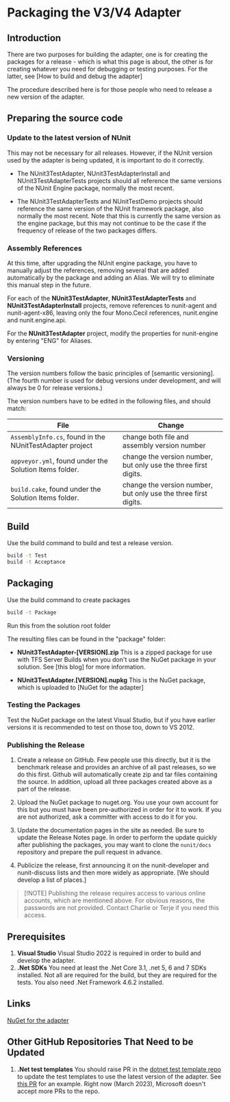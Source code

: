 # Packaging the V3/V4 Adapter

## Introduction

There are two purposes for building the adapter, one is for creating the packages for a  release - which is what this
page is about, the other is for creating whatever you need for debugging or testing purposes.  For the latter, see [How
to build and debug the adapter]

The procedure described here is for those people who need to release a new version of the adapter.

## Preparing the source code

### Update to the latest version of NUnit

This may not be necessary for all releases. However, if the NUnit version used by the adapter is being updated, it is
important to do it correctly.

* The NUnit3TestAdapter, NUnit3TestAdapterInstall and NUnit3TestAdapterTests projects should all reference the same
  versions of the NUnit Engine package, normally the most recent.

* The NUnit3TestAdapterTests and NUnitTestDemo projects should reference the same version of the NUnit framework
  package, also normally the most recent. Note that this is currently the same version as the engine package, but this
  may not continue to be the case if the frequency of release of the two packages differs.

### Assembly References

At this time, after upgrading the NUnit engine package, you have to manually adjust the references, removing several
that are added automatically by the package and adding an Alias. We will try to eliminate this manual step in the
future.

For each of the **NUnit3TestAdapter**, **NUnit3TestAdapterTests** and **NUnit3TestAdapterInstall** projects, remove
references to nunit-agent and nunit-agent-x86, leaving only the four Mono.Cecil references, nunit.engine and
nunit.engine.api.

For the **NUnit3TestAdapter** project, modify the properties for nunit-engine by entering "ENG" for Aliases.

### Versioning

The version numbers follow the basic principles of [semantic versioning]. (The fourth number is used for debug versions
under development, and will always be 0 for release versions.)

The version numbers have to be edited in the following files, and should match:

| File | Change |
| ---- | ------ |
| `AssemblyInfo.cs`, found in the NUnitTestAdapter project | change both file and assembly version number |
| `appveyor.yml`, found under the Solution Items folder. | change the version number, but only use the three first digits.|
| `build.cake`, found under the Solution Items folder. | change the version number, but only use the three first digits.|

## Build

Use the build command to build and test a release version.

   ```cmd
   build -t Test
   build -t Acceptance
   ```

## Packaging

Use the build command to create packages

```cmd
build -t Package
```

Run this from the solution root folder

The resulting files can be found in the "package" folder:

* **NUnit3TestAdapter-[VERSION].zip**  This is a zipped package for use with TFS Server Builds when you don't use the
  NuGet package in your solution. See  [this blog] for more information.

* **NUnit3TestAdapter.[VERSION].nupkg** This is the NuGet package, which is uploaded to [NuGet for the adapter]

### Testing the Packages

Test the NuGet package on the latest Visual Studio, but if you have earlier versions it is recommended to test on those
too, down to VS 2012.

### Publishing the Release

1. Create a release on GitHub. Few people use this directly, but it is the benchmark release and provides an archive of
   all past releases, so we do this first. Github will automatically create zip and tar files containing the source. In
   addition, upload all three packages created above as a part of the release.

2. Upload the NuGet package to nuget.org. You use your own account for this but you must have been pre-authorized in
   order for it to work. If you are not authorized, ask a committer with access to do it for you.

3. Update the documentation pages in the site as needed. Be sure to update the Release Notes page. In order to perform
   the update quickly after publishing the packages, you may want to clone the `nunit/docs` repository and prepare the
   pull request in advance.

4. Publicize the release, first announcing it on the nunit-developer and nunit-discuss lists and then more widely as
   appropriate. [We should develop a list of places.]

> [!NOTE] Publishing the release requires access to various online accounts, which are mentioned above. For obvious
> reasons, the passwords are not provided. Contact Charlie or Terje if you need this access.

## Prerequisites

1. **Visual Studio** Visual Studio 2022 is required in order to build and develop the adapter.
2. **.Net SDKs** You need at least the .Net Core 3.1, .net 5, 6 and 7 SDKs installed. Not all are required for the
   build, but they are required for the tests. You also need .Net Framework 4.6.2 installed.

## Links

[NuGet for the adapter](https://www.nuget.org/packages/NUnitTestAdapter)

## Other GitHub Repositories That Need to be Updated

1. **.Net test templates** You should raise PR in the [dotnet test template
repo](https://github.com/dotnet/test-templates) to update the test templates to use the latest version of the adapter.
See [this PR](https://github.com/dotnet/test-templates/pull/273) for an example.  Right now (March 2023), Microsoft
doesn't accept more PRs to the repo.
